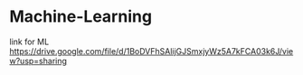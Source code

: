 # Machine-Learning
link for ML 
https://drive.google.com/file/d/1BoDVFhSAlijGJSmxjyWz5A7kFCA03k6J/view?usp=sharing
